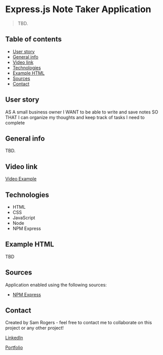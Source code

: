 # Express.js Note Taker Application
> TBD.
 
## Table of contents
* [User story](#user-story)
* [General info](#general-info)
* [Video link](#video-link)
* [Technologies](#technologies)
* [Example HTML](#example-html)
* [Sources](#sources)
* [Contact](#contact)

## User story
AS A small business owner
I WANT to be able to write and save notes
SO THAT I can organize my thoughts and keep track of tasks I need to complete

## General info
TBD.

## Video link
[Video Example]()

## Technologies
* HTML
* CSS
* JavaScript
* Node
* NPM Express

## Example HTML
TBD

## Sources
Application enabled using the following sources:

* [NPM Express](https://expressjs.com/)

## Contact
Created by Sam Rogers - feel free to contact me to collaborate on this project or any other project!

[LinkedIn](https://www.linkedin.com/in/samuelerogers/)

[Portfolio](https://samrogers15.github.io/Current_Portfolio/index.html)